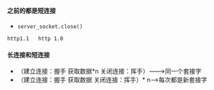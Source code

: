 #### 之前的都是短连接

- `server_socket.close()`

`http1.1   http 1.0`

#### 长连接和短连接

- （建立连接：握手	获取数据*n	关闭连接：挥手）--->同一个套接字
- （建立连接：握手	获取数据	关闭连接：挥手）* n-->每次都是新套接字

